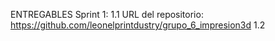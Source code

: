 ENTREGABLES
Sprint 1: 
1.1 URL del repositorio: https://github.com/leonelprintdustry/grupo_6_impresion3d
1.2 
